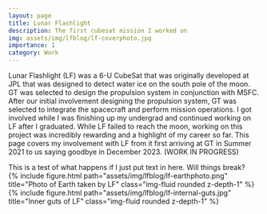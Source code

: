 ```yaml
---
layout: page
title: Lunar Flashlight
description: The first cubesat mission I worked on
img: assets/img/lfblog/lf-coverphoto.jpg
importance: 1
category: Work
---
```


Lunar Flashlight (LF) was a 6-U CubeSat that was originally developed at JPL that was designed to detect water ice on the south pole of the moon. GT was selected to design the propulsion system in conjunction with MSFC. After our initial involvement designing the propulsion system, GT was selected to integrate the spacecraft and perform mission operations. I got involved while I was finishing up my undergrad and continued working on LF after I graduated. While LF failed to reach the moon, working on this project was incredibly rewarding and a highlight of my career so far. This page covers my involvement with LF from it first arriving at GT in Summer 2021 to us saying goodbye in December 2023. (WORK IN PROGRESS)

<div class="row">
    <div class="col-sm mt-3 mt-md-0">
        This is a test of what happens if I just put text in here. Will things break?
    </div>
    <div class="col-sm mt-3 mt-md-0">
        {% include figure.html path="assets/img/lfblog/lf-earthphoto.png" title="Photo of Earth taken by LF" class="img-fluid rounded z-depth-1" %}
    </div>
    <div class="col-sm mt-3 mt-md-0">
        {% include figure.html path="assets/img/lfblog/lf-internal-guts.jpg" title="Inner guts of LF" class="img-fluid rounded z-depth-1" %}
    </div>
</div>

